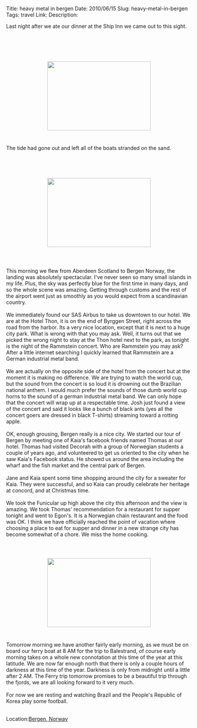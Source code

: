 Title: heavy metal in bergen
Date: 2010/06/15
Slug: heavy-metal-in-bergen
Tags: travel
Link: 
Description: 


Last night after we ate our dinner at the Ship Inn we came out to this sight.<br /><br /><br /><br /><br /><center><a href='http://blogpress.w18.net/photos/10/06/15/1172.jpg'><img src='http://blogpress.w18.net/photos/10/06/15/s_1172.jpg' border='0' width='281' height='187' style='margin:5px'></a></center><br /><br />The tide had gone out and left all of the boats stranded on the sand.<br /><br /><br /><br /><br /><center><a href='http://blogpress.w18.net/photos/10/06/15/1173.jpg'><img src='http://blogpress.w18.net/photos/10/06/15/s_1173.jpg' border='0' width='281' height='187' style='margin:5px'></a></center><br /><br /><br />This morning we flew from Aberdeen Scotland to Bergen Norway, the landing was absolutely spectacular.  I've never seen so many small islands in my life.  Plus, the sky was perfectly blue for the first time in many days, and so the whole scene was amazing.  Getting through customs and the rest of the airport went just as smoothly as you would expect from a scandinavian country.<br /><br />We immediately found our SAS Airbus to take us downtown to our hotel.  We are at the Hotel Thon, it is on the end of Byrggen Street, right across the road from the harbor.  Its a very nice location, except that it is next to a huge city park.  What is wrong with that you may ask.  Well, it turns out that we picked the wrong night to stay at the Thon hotel next to the park, as tonight is the night of the Rammstein concert.  Who are Rammstein you may ask? After a little internet searching I quickly learned that Rammstein are a German industrial metal band.  <br /><br />We are actually on the opposite side of the hotel from the concert but at the moment it is making no difference.  We are trying to watch the world cup, but the sound from the concert is so loud it is drowning out the Brazilian national anthem.  I would much prefer the sounds of those dumb world cup horns to the sound of a german industrial metal band.  We can only hope that the concert will wrap up at a respectable time.  Josh just found a view of the concert and said it looks like a bunch of black ants (yes all the concert goers are dressed in black T-shirts) streaming toward a rotting apple.<br /><br />OK, enough grousing, Bergen really is a nice city.  We started our tour of Bergen by meeting one of Kaia's facebook friends named Thomas at our hotel.  Thomas had visited Decorah with a group of Norwegian students a couple of years ago, and volunteered to get us oriented to the city when he saw Kaia's Facebook status.  He showed us around the area including the wharf and the fish market and the central park of Bergen.<br /><br />Jane and Kaia spent some time shopping around the city for a sweater for Kaia.  They were successful, and so Kaia can proudly celebrate her heritage at concord, and at Christmas time.<br /><br />We took the Funicular up high above the city this afternoon and the view is amazing.  We took Thomas' recommendation for a restaurant for supper tonight and went to Egon's.  It is a Norwegian chain restaurant and the food was OK.  I think we have officially reached the point of vacation where choosing a place to eat for supper and dinner in a new strange city has become somewhat of a chore.  We miss the home cooking.<br /><br /><br /><br /><center><a href='http://blogpress.w18.net/photos/10/06/15/1174.jpg'><img src='http://blogpress.w18.net/photos/10/06/15/s_1174.jpg' border='0' width='281' height='187' style='margin:5px'></a></center><br /><br />Tomorrow morning we have another fairly early morning, as we must be on board our ferry boat at 8 AM for the trip to Balestrand, of course early morning takes on a whole new connotation at this time of the year at this latitude.   We are now far enough north that there is only a couple hours of darkness at this time of the year.  Darkness is only from midnight until a little after 2 AM.  The Ferry trip tomorrow promises to be a beautiful trip through the fjords, we are all looking forward to it very much.<br /><br />For now we are resting and watching Brazil and the People's Republic of Korea play some football.<br /><br /><p class='blogpress_location'>Location:<a href='http://maps.google.com/maps?q=Bergen,%20Norway&z=10'>Bergen, Norway</a></p><div class="blogger-post-footer"><img width='1' height='1' src='https://blogger.googleusercontent.com/tracker/2759017781463016019-7886036605437936476?l=blog.bonelakesoftware.com' alt='' /></div>
